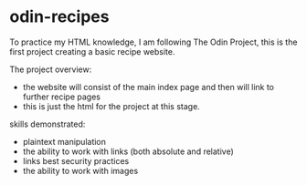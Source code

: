 # odin-recipes

To practice my HTML knowledge, I am following The Odin Project, this is the first project creating a basic recipe website.

The project overview:
- the website will consist of the main index page and then will link to further recipe pages
- this is just the html for the project at this stage.

skills demonstrated:
- plaintext manipulation
- the ability to work with links (both absolute and relative)
- links best security practices
- the ability to work with images